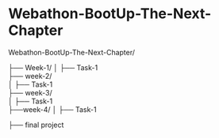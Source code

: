 
# Webathon-BootUp-The-Next-Chapter


Webathon-BootUp-The-Next-Chapter/


├── Week-1/
│   ├── Task-1    
├── week-2/  
│   ├── Task-1    
├── week-3/    
│   ├── Task-1  
├──week-4/
│  ├── Task-1

├── final project 